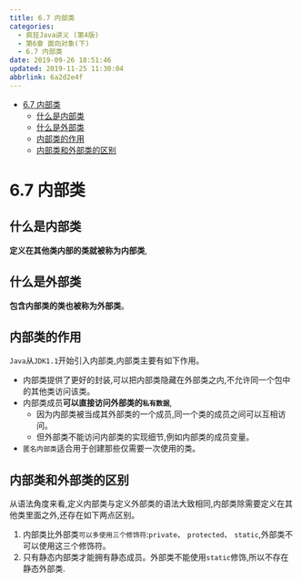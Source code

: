 ```yaml
---
title: 6.7 内部类
categories: 
  - 疯狂Java讲义 (第4版)
  - 第6章 面向对象(下)
  - 6.7 内部类
date: 2019-09-26 18:51:46
updated: 2019-11-25 11:30:04
abbrlink: 6a2d2e4f
---
```

<div id='my_toc'>

- [6.7 内部类](/JavaReadingNotes/6a2d2e4f/#6-7-内部类)
    - [什么是内部类](/JavaReadingNotes/6a2d2e4f/#什么是内部类)
    - [什么是外部类](/JavaReadingNotes/6a2d2e4f/#什么是外部类)
    - [内部类的作用](/JavaReadingNotes/6a2d2e4f/#内部类的作用)
    - [内部类和外部类的区别](/JavaReadingNotes/6a2d2e4f/#内部类和外部类的区别)

</div>
<!--more-->
<script>if (navigator.platform.toLowerCase() == 'win32'){document.getElementById('my_toc').style.display = 'none';}</script>

<!--end-->
<!--SSTStart-->
# 6.7 内部类 #
## 什么是内部类 ##
**定义在其他类内部的类就被称为内部类**,
## 什么是外部类 ##
**包含内部类的类也被称为外部类**。
## 内部类的作用 ##
`Java`从`JDK1.1`开始引入内部类,内部类主要有如下作用。
- 内部类提供了更好的封装,可以把内部类隐藏在外部类之内,不允许同一个包中的其他类访问该类。
- 内部类成员**可以直接访问外部类的`私有数据`**,
    - 因为内部类被当成其外部类的一个成员,同一个类的成员之间可以互相访问。
    - 但外部类不能访问内部类的实现细节,例如内部类的成员变量。
- `匿名内部类`适合用于创建那些仅需要一次使用的类。

## 内部类和外部类的区别 ##
从语法角度来看,定义内部类与定义外部类的语法大致相同,内部类除需要定义在其他类里面之外,还存在如下两点区别。
1. 内部类比外部类`可以多使用三个修饰符`:`private`、 `protected`、 `static`,外部类不可以使用这三个修饰符。
2. 只有静态内部类才能拥有静态成员。外部类不能使用`static`修饰,所以不存在静态外部类.
<!--SSTStop-->


